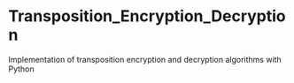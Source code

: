 # Transposition_Encryption_Decryption
Implementation of transposition encryption and decryption algorithms with Python
